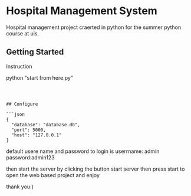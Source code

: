 # Hospital Management System

Hospital management project craerted in python for the summer python course at uis.

## Getting Started

Instruction

python "start from here.py"
```



## Configure

```json
{
  "database": "database.db",
  "port": 5000,
  "host": "127.0.0.1"
}
```

default usere name and password to login is
userrname: admin
password:admin123


then start the server by clicking the button start server 
then press start to open the web based project and enjoy




thank you:)